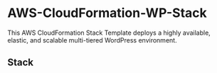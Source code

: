 # AWS-CloudFormation-WP-Stack
This AWS CloudFormation Stack Template deploys a highly available, elastic, and scalable multi-tiered WordPress environment.

## Stack 
